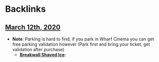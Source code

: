 
# Backlinks
## [March 12th, 2020](<March 12th, 2020.md>)
- **Note**: Parking is hard to find, if you park in Wharf Cinema you can get free parking validation however (Park first and bring your ticket, get validation after purchase)
    - **[Breakwall Shaved Ice](<Breakwall Shaved Ice.md>):**

